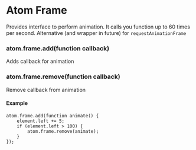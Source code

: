 Atom Frame
==========

Provides interface to perform animation. It calls you function up to 60 times per second. 
Alternative (and wrapper in future) for `requestAnimationFrame`


### atom.frame.add(function callback)
Adds callback for animation

### atom.frame.remove(function callback)
Remove callback from animation

#### Example
	atom.frame.add(function animate() {
		element.left += 5;
		if (element.left > 100) {
			atom.frame.remove(animate);
		}
	});